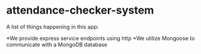 # attendance-checker-system

A list of things happening in this app:

*We provide express service endpoints using http
*We utilize Mongoose to communicate with a MongoDB database